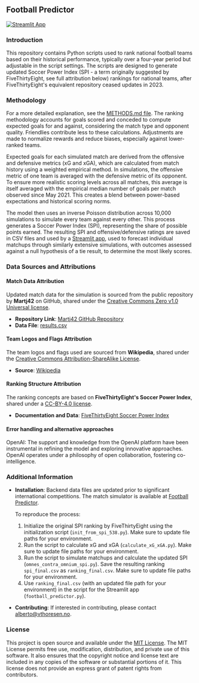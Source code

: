 ## Football Predictor

[![Streamlit App](https://static.streamlit.io/badges/streamlit_badge_black_white.svg)](https://footballpredictor.streamlit.app)

### Introduction
This repository contains Python scripts used to rank national football teams based on their historical performance, typically over a four-year period but adjustable in the script settings. The scripts are designed to generate updated Soccer Power Index (SPI - a term originally suggested by FiveThirtyEight, see full attribution below) rankings for national teams, after FiveThirtyEight's equivalent repository ceased updates in 2023.

### Methodology
For a more detailed explanation, see the [METHODS.md file](https://github.com/albertovth/football_predictor/blob/main/METHODS.md). The ranking methodology accounts for goals scored and conceded to compute expected goals for and against, considering the match type and opponent quality. Friendlies contribute less to these calculations. Adjustments are made to normalize rewards and reduce biases, especially against lower-ranked teams. 

Expected goals for each simulated match are derived from the offensive and defensive metrics (xG and xGA), which are calculated from match history using a weighted empirical method. In simulations, the offensive metric of one team is averaged with the defensive metric of its opponent. To ensure more realistic scoring levels across all matches, this average is itself averaged with the empirical median number of goals per match observed since May 2021. This creates a blend between power-based expectations and historical scoring norms.

The model then uses an inverse Poisson distribution across 10,000 simulations to simulate every team against every other. This process generates a Soccer Power Index (SPI), representing the share of possible points earned. The resulting SPI and offensive/defensive ratings are saved in CSV files and used by a [Streamlit app](https://footballpredictor.streamlit.app/), used to forecast individual matchups through similarly extensive simulations, with outcomes assessed against a null hypothesis of a tie result, to determine the most likely scores.

### Data Sources and Attributions

#### Match Data Attribution
Updated match data for the simulation is sourced from the public repository by **Martj42** on GitHub, shared under the [Creative Commons Zero v1.0 Universal license](https://github.com/martj42/international_results/blob/master/LICENSE).
- **Repository Link**: [Martj42 GitHub Repository](https://github.com/martj42/international_results)
- **Data File**: [results.csv](https://raw.githubusercontent.com/martj42/international_results/master/results.csv)

#### Team Logos and Flags Attribution
The team logos and flags used are sourced from **Wikipedia**, shared under the [Creative Commons Attribution-ShareAlike License](https://creativecommons.org/licenses/by-sa/3.0/).
- **Source**: [Wikipedia](https://www.wikipedia.org)

#### Ranking Structure Attribution
The ranking concepts are based on **FiveThirtyEight's Soccer Power Index**, shared under a [CC-BY-4.0 license](https://creativecommons.org/licenses/by/4.0/).
- **Documentation and Data**: [FiveThirtyEight Soccer Power Index](https://github.com/fivethirtyeight/data/blob/master/soccer-spi/README.md)

#### Error handling and alternative approaches
OpenAI: The support and knowledge from the OpenAI platform have been instrumental in refining the model and exploring innovative approaches. OpenAI operates under a philosophy of open collaboration, fostering co-intelligence.

### Additional Information

- **Installation**: Backend data files are updated prior to significant international competitions. The match simulator is available at [Football Predictor](https://footballpredictor.streamlit.app/).

  To reproduce the process:
  1. Initialize the original SPI ranking by FiveThirtyEight using the initialization script (`init_from_spi_538.py`). Make sure to update file paths for your environment.
  2. Run the script to calculate xG and xGA (`calculate_xG_xGA.py`). Make sure to update file paths for your environment.
  3. Run the script to simulate matchups and calculate the updated SPI (`omnes_contra_omnium_spi.py`). Save the resulting ranking `spi_final.csv` as `ranking_final.csv`. Make sure to update file paths for your environment.
  4. Use `ranking_final.csv` (with an updated file path for your environment) in the script for the Streamlit app (`football_predictor.py`).

- **Contributing**: If interested in contributing, please contact [alberto@vthoresen.no](mailto:alberto@vthoresen.no).

### License
This project is open source and available under the [MIT License](https://opensource.org/licenses/MIT). The MIT License permits free use, modification, distribution, and private use of this software. It also ensures that the copyright notice and license text are included in any copies of the software or substantial portions of it. This license does not provide an express grant of patent rights from contributors.


